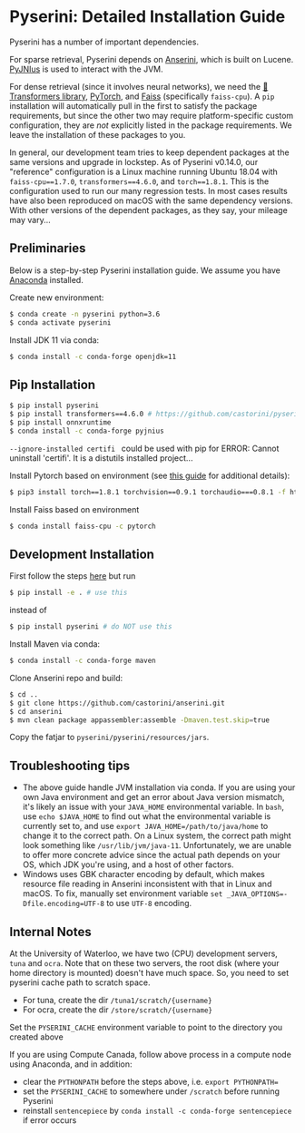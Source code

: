 # Pyserini: Detailed Installation Guide

Pyserini has a number of important dependencies.

For sparse retrieval, Pyserini depends on [Anserini](http://anserini.io/), which is built on Lucene.
[PyJNIus](https://github.com/kivy/pyjnius) is used to interact with the JVM.

For dense retrieval (since it involves neural networks), we need the [🤗 Transformers library](https://github.com/huggingface/transformers), [PyTorch](https://pytorch.org/), and [Faiss](https://github.com/facebookresearch/faiss) (specifically `faiss-cpu`).
A `pip` installation will automatically pull in the first to satisfy the package requirements, but since the other two may require platform-specific custom configuration, they are _not_ explicitly listed in the package requirements.
We leave the installation of these packages to you.

In general, our development team tries to keep dependent packages at the same versions and upgrade in lockstep.
As of Pyserini v0.14.0, our "reference" configuration is a Linux machine running Ubuntu 18.04 with `faiss-cpu==1.7.0`,  `transformers==4.6.0`, and `torch==1.8.1`.
This is the configuration used to run our many regression tests.
In most cases results have also been reproduced on macOS with the same dependency versions.
With other versions of the dependent packages, as they say, your mileage may vary...

## Preliminaries

Below is a step-by-step Pyserini installation guide.
We assume you have [Anaconda](https://www.anaconda.com/) installed.

Create new environment:

```bash
$ conda create -n pyserini python=3.6
$ conda activate pyserini
```

Install JDK 11 via conda:

```bash
$ conda install -c conda-forge openjdk=11
```

## Pip Installation

```bash
$ pip install pyserini
$ pip install transformers==4.6.0 # https://github.com/castorini/pyserini/issues/734
$ pip install onnxruntime
$ conda install -c conda-forge pyjnius 
```
```--ignore-installed certifi ``` could be used with pip for ERROR: Cannot uninstall 'certifi'. It is a distutils installed project...

Install Pytorch based on environment (see [this guide](https://pytorch.org/get-started/locally/) for additional details):

```bash
$ pip3 install torch==1.8.1 torchvision==0.9.1 torchaudio===0.8.1 -f https://download.pytorch.org/whl/torch_stable.html
```

Install Faiss based on environment

```bash
$ conda install faiss-cpu -c pytorch
```

## Development Installation

First follow the steps [here](#development-installation) but run 
```bash
$ pip install -e . # use this
```
instead of 
```bash
$ pip install pyserini # do NOT use this
```


Install Maven via conda:

```bash
$ conda install -c conda-forge maven
```

Clone Anserini repo and build:

```bash
$ cd ..
$ git clone https://github.com/castorini/anserini.git
$ cd anserini
$ mvn clean package appassembler:assemble -Dmaven.test.skip=true
```

Copy the fatjar to `pyserini/pyserini/resources/jars`.


## Troubleshooting tips

+ The above guide handle JVM installation via conda. If you are using your own Java environment and get an error about Java version mismatch, it's likely an issue with your `JAVA_HOME` environmental variable.
In `bash`, use `echo $JAVA_HOME` to find out what the environmental variable is currently set to, and use `export JAVA_HOME=/path/to/java/home` to change it to the correct path.
On a Linux system, the correct path might look something like `/usr/lib/jvm/java-11`.
Unfortunately, we are unable to offer more concrete advice since the actual path depends on your OS, which JDK you're using, and a host of other factors.
+ Windows uses GBK character encoding by default, which makes resource file reading in Anserini inconsistent with that in Linux and macOS.
To fix, manually set environment variable `set _JAVA_OPTIONS=-Dfile.encoding=UTF-8` to use `UTF-8` encoding.


## Internal Notes

At the University of Waterloo, we have two (CPU) development servers, `tuna` and `ocra`.
Note that on these two servers, the root disk (where your home directory is mounted) doesn't have much space.
So, you need to set pyserini cache path to scratch space.

- For tuna, create the dir `/tuna1/scratch/{username}`
- For ocra, create the dir `/store/scratch/{username}`

Set the `PYSERINI_CACHE` environment variable to point to the directory you created above

If you are using Compute Canada, follow above process in a compute node using Anaconda, and in addition:
- clear the `PYTHONPATH` before the steps above, i.e. `export PYTHONPATH=`
- set the `PYSERINI_CACHE` to somewhere under `/scratch` before running Pyserini
- reinstall `sentencepiece` by `conda install -c conda-forge sentencepiece` if error occurs
